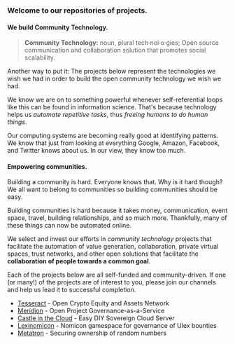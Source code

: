 ### Welcome to our repositories of projects.

#### We build **Community Technology.**

>**Community Technology:** noun, plural tech·nol·o·gies; Open source communication and collaboration solution that promotes social scalability.

Another way to put it: The projects below represent the technologies we wish we had in order to build the open community technology we wish we had.

We know we are on to something powerful whenever self-referential loops like this can be found in information science. That's because technology helps us *automate repetitive tasks*, thus *freeing humans to do human things*.

Our computing systems are becoming really good at identifying patterns. We know that just from looking at everything Google, Amazon, Facebook, and Twitter knows about us. In our view, they know too much.

#### Empowering communities.

Building a community is hard. Everyone knows that. Why is it hard though? We all want to belong to communities so building communities should be easy.

Building communities is hard because it takes money, communication, event space, travel, building relationships, and so much more. Thankfully, many of these things can now be automated online.

We select and invest our efforts in *community technology* projects that facilitate the automation of value generation, collaboration, private virtual spaces, trust networks, and other open solutions that facilitate the **collaboration of people towards a common goal**.

Each of the projects below are all self-funded and community-driven. If one (or many!) of the projects are of interest to you, please join our channels and help us lead it to successful completion.

* [Tesseract](Tesseract.md) - Open Crypto Equity and Assets Network
* [Meridion](Meridion.md) - Open Project Governance-as-a-Service
* [Castle in the Cloud](Castle-in-the-Cloud.md) - Easy DIY Sovereign Cloud Server
* [Lexinomicon](Lexinomicon.md) - Nomicon gamespace for governance of Ulex bounties
* [Metatron](Metatron.md) - Securing ownership of random numbers

